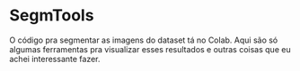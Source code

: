 # SegmTools

O código pra segmentar as imagens do dataset tá no Colab. Aqui são só algumas ferramentas pra visualizar esses resultados e outras coisas que eu achei interessante fazer.
